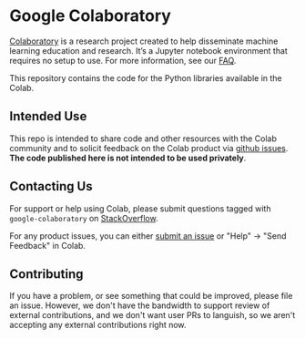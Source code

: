 # Google Colaboratory

[Colaboratory](https://colab.research.google.com) is a research project created
to help disseminate machine learning education and research. It’s a Jupyter
notebook environment that requires no setup to use. For more information, see
our [FAQ](https://research.google.com/colaboratory/faq.html).

This repository contains the code for the Python libraries available in the
Colab.

## Intended Use

This repo is intended to share code and other resources with the Colab community
and to solicit feedback on the Colab product via
[github issues](https://github.com/googlecolab/colabtools/issues).
**The code published here is not intended to be used privately**.

## Contacting Us

For support or help using Colab, please submit questions tagged with
`google-colaboratory` on
[StackOverflow](https://stackoverflow.com/questions/tagged/google-colaboratory).

For any product issues, you can either
[submit an issue](https://github.com/googlecolab/colabtools/issues) or "Help" ->
"Send Feedback" in Colab.

## Contributing

If you have a problem, or see something that could be improved, please file an
issue. However, we don't have the bandwidth to support review of external
contributions, and we don't want user PRs to languish, so we aren't accepting
any external contributions right now.
